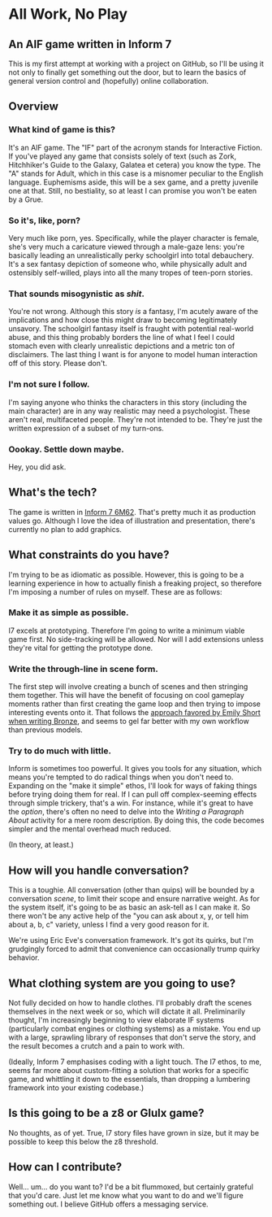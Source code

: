 # All Work, No Play
## An AIF game written in Inform 7

This is my first attempt at working with a project on GitHub, so I'll be using it not only to finally get something out the door, but to learn the basics of general version control and (hopefully) online collaboration.

## Overview
### What kind of game is this?

It's an AIF game. The "IF" part of the acronym stands for Interactive Fiction. If you've played any game that consists solely of text (such as Zork, Hitchhiker's Guide to the Galaxy, Galatea et cetera) you know the type. The "A" stands for Adult, which in this case is a misnomer peculiar to the English language. Euphemisms aside, this will be a sex game, and a pretty juvenile one at that. Still, no bestiality, so at least I can promise you won't be eaten by a Grue.

### So it's, like, porn?

Very much like porn, yes. Specifically, while the player character is female, she's very much a caricature viewed through a male-gaze lens: you're basically leading an unrealistically perky schoolgirl into total debauchery. It's a sex fantasy depiction of someone who, while physically adult and ostensibly self-willed, plays into all the many tropes of teen-porn stories.

### That sounds misogynistic as _shit_.

You're not wrong. Although this story _is_ a fantasy, I'm acutely aware of the implications and how close this might draw to becoming legitimately unsavory. The schoolgirl fantasy itself is fraught with potential real-world abuse, and this thing probably borders the line of what I feel I could stomach even with clearly unrealistic depictions and a metric ton of disclaimers. The last thing I want is for anyone to model human interaction off of this story. Please don't.

### I'm not sure I follow.

I'm saying anyone who thinks the characters in this story (including the main character) are in any way realistic may need a psychologist. These aren't real, multifaceted people. They're not intended to be. They're just the written expression of a subset of my turn-ons.

### Oookay. Settle down maybe.

Hey, you did ask.

## What's the tech?

The game is written in [Inform 7 6M62](http://inform7.com/download/). That's pretty much it as production values go. Although I love the idea of illustration and presentation, there's currently no plan to add graphics.

## What constraints do you have?

I'm trying to be as idiomatic as possible. However, this is going to be a learning experience in how to actually finish a freaking project, so therefore I'm imposing a number of rules on myself. These are as follows:

### Make it as simple as possible.

I7 excels at prototyping. Therefore I'm going to write a minimum viable game first. No side-tracking will be allowed. Nor will I add extensions unless they're vital for getting the prototype done.

### Write the through-line in scene form.

The first step will involve creating a bunch of scenes and then stringing them together. This will have the benefit of focusing on cool gameplay moments rather than first creating the game loop and then trying to impose interesting events onto it. That follows the [approach favored by Emily Short when writing Bronze](https://emshort.blog/2009/08/23/idea-to-implementation/), and seems to gel far better with my own workflow than previous models.

### Try to do much with little.

Inform is sometimes too powerful. It gives you tools for any situation, which means you're tempted to do radical things when you don't need to. Expanding on the "make it simple" ethos, I'll look for ways of faking things before trying doing them for real. If I can pull off complex-seeming effects through simple trickery, that's a win. For instance, while it's great to have the _option_, there's often no need to delve into the _Writing a Paragraph About_ activity for a mere room description. By doing this, the code becomes simpler and the mental overhead much reduced.

(In theory, at least.)

## How will you handle conversation?

This is a toughie. All conversation (other than quips) will be bounded by a conversation _scene_, to limit their scope and ensure narrative weight. As for the system itself, it's going to be as basic an ask-tell as I can make it. So there won't be any active help of the "you can ask about x, y, or tell him about a, b, c" variety, unless I find a very good reason for it.

We're using Eric Eve's conversation framework. It's got its quirks, but I'm grudgingly forced to admit that convenience can occasionally trump quirky behavior.

## What clothing system are you going to use?

Not fully decided on how to handle clothes. I'll probably draft the scenes themselves in the next week or so, which will dictate it all. Preliminarily thought, I'm increasingly beginning to view elaborate IF systems (particularly combat engines or clothing systems) as a mistake. You end up with a large, sprawling library of responses that don't serve the story, and the result becomes a crutch and a pain to work with. 

(Ideally, Inform 7 emphasises coding with a light touch. The I7 ethos, to me, seems far more about custom-fitting a solution that works for a specific game, and whittling it down to the essentials, than dropping a lumbering framework into your existing codebase.)

## Is this going to be a z8 or Glulx game?

No thoughts, as of yet. True, I7 story files have grown in size, but it may be possible to keep this below the z8 threshold.

## How can I contribute?

Well... um... do you want to? I'd be a bit flummoxed, but certainly grateful that you'd care. Just let me know what you want to do and we'll figure something out. I believe GitHub offers a messaging service.
